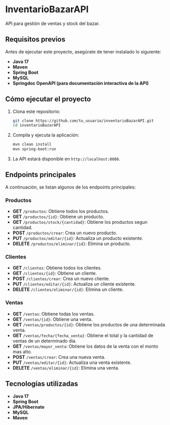 # InventarioBazarAPI

API para gestión de ventas y stock del bazar.

## Requisitos previos

Antes de ejecutar este proyecto, asegúrate de tener instalado lo siguiente:

- **Java 17**
- **Maven**
- **Spring Boot**
- **MySQL**
- **Springdoc OpenAPI (para documentación interactiva de la API)**

## Cómo ejecutar el proyecto

1. Clona este repositorio:

   ```bash
   git clone https://github.com/tu_usuario/inventarioBazarAPI.git
   cd inventarioBazarAPI
   ```

2. Compila y ejecuta la aplicación:

   ```bash
   mvn clean install
   mvn spring-boot:run
   ```

3. La API estará disponible en `http://localhost:8080`.

## Endpoints principales

A continuación, se listan algunos de los endpoints principales:

### Productos

- **GET** `/productos`: Obtiene todos los productos.
- **GET** `/productos/{id}`: Obtiene un producto.
- **GET** `/productos/stock/{cantidad}`: Obtiene los productos segun cantidad.
- **POST** `/productos/crear`: Crea un nuevo producto.
- **PUT** `/productos/editar/{id}`: Actualiza un producto existente.
- **DELETE** `/productos/eliminar/{id}`: Elimina un producto.

### Clientes

- **GET** `/clientes`: Obtiene todos los clientes.
- **GET** `/clientes/{id}`: Obtiene un cliente.
- **POST** `/clientes/crear`: Crea un nuevo cliente.
- **PUT** `/clientes/editar/{id}`: Actualiza un cliente existente.
- **DELETE** `/clientes/eliminar/{id}`: Elimina un cliente.

### Ventas

- **GET** `/ventas`: Obtiene todas los ventas.
- **GET** `/ventas/{id}`: Obtiene una venta.
- **GET** `/ventas/productos/{id}`: Obtiene los productos de una determinada venta.
- **GET** `/ventas/fecha/{fecha_venta}`: Obtiene el total y la cantidad de ventas de un determinado dia.
- **GET** `/ventas/mayor_venta`: Obtiene los datos de la venta con el monto mas alto.
- **POST** `/ventas/crear`: Crea una nueva venta.
- **PUT** `/ventas/editar/{id}`: Actualiza una venta existente.
- **DELETE** `/ventas/eliminar/{id}`: Elimina una venta.

## Tecnologías utilizadas

- **Java 17**
- **Spring Boot**
- **JPA/Hibernate**
- **MySQL**
- **Maven**
